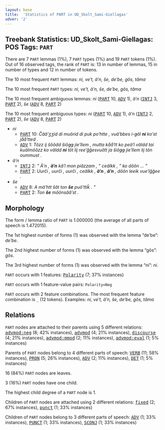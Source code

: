```yaml
---
layout: base
title:  'Statistics of PART in UD_Skolt_Sami-Giellagas'
udver: '2'
---
```


## Treebank Statistics: UD_Skolt_Sami-Giellagas: POS Tags: `PART`

There are 7 `PART` lemmas (1%), 7 `PART` types (1%) and 19 `PART` tokens (1%).
Out of 16 observed tags, the rank of `PART` is: 13 in number of lemmas, 15 in number of types and 12 in number of tokens.

The 10 most frequent `PART` lemmas: <em>ni, veʹt, äʹn, še, deʹbe, gõs, tâma</em>

The 10 most frequent `PART` types:  <em>ni, veʹt, äʹn, še, deʹbe, gõs, tâma</em>

The 10 most frequent ambiguous lemmas: <em>ni</em> (<tt><a href="sms_giellagas-pos-PART.html">PART</a></tt> 10, <tt><a href="sms_giellagas-pos-ADV.html">ADV</a></tt> 1), <em>äʹn</em> (<tt><a href="sms_giellagas-pos-INTJ.html">INTJ</a></tt> 3, <tt><a href="sms_giellagas-pos-PART.html">PART</a></tt> 2), <em>še</em> (<tt><a href="sms_giellagas-pos-ADV.html">ADV</a></tt> 8, <tt><a href="sms_giellagas-pos-PART.html">PART</a></tt> 2)

The 10 most frequent ambiguous types:  <em>ni</em> (<tt><a href="sms_giellagas-pos-PART.html">PART</a></tt> 10, <tt><a href="sms_giellagas-pos-ADV.html">ADV</a></tt> 1), <em>äʹn</em> (<tt><a href="sms_giellagas-pos-INTJ.html">INTJ</a></tt> 2, <tt><a href="sms_giellagas-pos-PART.html">PART</a></tt> 2), <em>še</em> (<tt><a href="sms_giellagas-pos-ADV.html">ADV</a></tt> 8, <tt><a href="sms_giellagas-pos-PART.html">PART</a></tt> 2)


* <em>ni</em>
  * <tt><a href="sms_giellagas-pos-PART.html">PART</a></tt> 10: <em>Čääʹʒʒid di muõrid di puk poʹhtte , vuäʹbbes i-ǥõl <b>ni</b> koʹst jååʹtted .</em>
  * <tt><a href="sms_giellagas-pos-ADV.html">ADV</a></tt> 1: <em>Tõzz ij šõõdd šiõǥǥ jieʹllem , mutta kååʹtt ko peäʹl väldd tai kuälmõõzz ko väldd <b>ni</b> tõt lij reeʹǧǧesvuõtt ja šiõǥǥ jieʹllem lij tõn oummust .</em>
* <em>äʹn</em>
  * <tt><a href="sms_giellagas-pos-INTJ.html">INTJ</a></tt> 2: <em>” Äʹn , <b>äʹn</b> kâʹl mon piâzzam , ” ceälkk , ” ko dõõn ... ”</em>
  * <tt><a href="sms_giellagas-pos-PART.html">PART</a></tt> 2: <em>Uurči , uurči , uurči , ceälkk , <b>äʹn</b> , <b>äʹn</b> , dõõn leeik vueʹlǧǧee .</em>
* <em>še</em>
  * <tt><a href="sms_giellagas-pos-ADV.html">ADV</a></tt> 8: <em>A mäʹhtt šât ton <b>še</b> puõʹttiǩ . ”</em>
  * <tt><a href="sms_giellagas-pos-PART.html">PART</a></tt> 2: <em>Ton <b>še</b> mõõnsââʹst .</em>

## Morphology

The form / lemma ratio of `PART` is 1.000000 (the average of all parts of speech is 1.472015).

The 1st highest number of forms (1) was observed with the lemma “deʹbe”: <em>deʹbe</em>.

The 2nd highest number of forms (1) was observed with the lemma “gõs”: <em>gõs</em>.

The 3rd highest number of forms (1) was observed with the lemma “ni”: <em>ni</em>.

`PART` occurs with 1 features: <tt><a href="sms_giellagas-feat-Polarity.html">Polarity</a></tt> (7; 37% instances)

`PART` occurs with 1 feature-value pairs: `Polarity=Neg`

`PART` occurs with 2 feature combinations.
The most frequent feature combination is `_` (12 tokens).
Examples: <em>ni, veʹt, äʹn, še, deʹbe, gõs, tâma</em>


## Relations

`PART` nodes are attached to their parents using 5 different relations: <tt><a href="sms_giellagas-dep-advmod-neg.html">advmod:neg</a></tt> (8; 42% instances), <tt><a href="sms_giellagas-dep-advmod.html">advmod</a></tt> (4; 21% instances), <tt><a href="sms_giellagas-dep-discourse.html">discourse</a></tt> (4; 21% instances), <tt><a href="sms_giellagas-dep-advmod-mmod.html">advmod:mmod</a></tt> (2; 11% instances), <tt><a href="sms_giellagas-dep-advmod-eval.html">advmod:eval</a></tt> (1; 5% instances)

Parents of `PART` nodes belong to 4 different parts of speech: <tt><a href="sms_giellagas-pos-VERB.html">VERB</a></tt> (11; 58% instances), <tt><a href="sms_giellagas-pos-PRON.html">PRON</a></tt> (5; 26% instances), <tt><a href="sms_giellagas-pos-ADV.html">ADV</a></tt> (2; 11% instances), <tt><a href="sms_giellagas-pos-DET.html">DET</a></tt> (1; 5% instances)

16 (84%) `PART` nodes are leaves.

3 (16%) `PART` nodes have one child.

The highest child degree of a `PART` node is 1.

Children of `PART` nodes are attached using 2 different relations: <tt><a href="sms_giellagas-dep-fixed.html">fixed</a></tt> (2; 67% instances), <tt><a href="sms_giellagas-dep-punct.html">punct</a></tt> (1; 33% instances)

Children of `PART` nodes belong to 3 different parts of speech: <tt><a href="sms_giellagas-pos-ADV.html">ADV</a></tt> (1; 33% instances), <tt><a href="sms_giellagas-pos-PUNCT.html">PUNCT</a></tt> (1; 33% instances), <tt><a href="sms_giellagas-pos-SCONJ.html">SCONJ</a></tt> (1; 33% instances)

